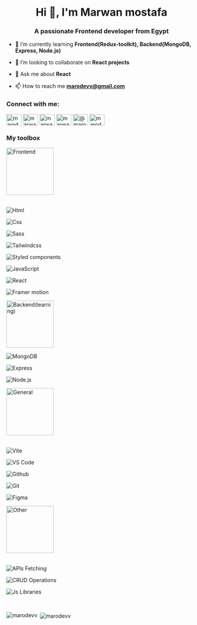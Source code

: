 <h1 align="center">Hi 👋, I'm Marwan mostafa</h1>
<h3 align="center">A passionate Frontend developer from Egypt</h3>

- 🌱 I’m currently learning **Frontend(Redux-toolkit), Backend(MongoDB, Express, Node.js)**

- 👯 I’m looking to collaborate on **React projects**

- 💬 Ask me about **React**

- 📫 How to reach me **marodevv@gmail.com**

<h3 align="left">Connect with me:</h3>
<p align="left">    
<a href="https://dev.to/marodevv" target="blank"><img align="center" src="https://raw.githubusercontent.com/rahuldkjain/github-profile-readme-generator/master/src/images/icons/Social/devto.svg" alt="marodevv" height="30" width="40" /></a>
<a href="https://linkedin.com/in/marwan-mostafa-4ba111210" target="blank"><img align="center" src="https://raw.githubusercontent.com/rahuldkjain/github-profile-readme-generator/master/src/images/icons/Social/linked-in-alt.svg" alt="marwan-mostafa-4ba111210" height="30" width="40" /></a>
<a href="https://fb.com/marwanmostafa24" target="blank"><img align="center" src="https://raw.githubusercontent.com/rahuldkjain/github-profile-readme-generator/master/src/images/icons/Social/facebook.svg" alt="marwanmostafa24" height="30" width="40" /></a>
<a href="https://instagram.com/marwan_mostafa24" target="blank"><img align="center" src="https://raw.githubusercontent.com/rahuldkjain/github-profile-readme-generator/master/src/images/icons/Social/instagram.svg" alt="marwan_mostafa24" height="30" width="40" /></a>
<a href="https://hashnode.com/@marodevv" target="blank"><img align="center" src="https://raw.githubusercontent.com/rahuldkjain/github-profile-readme-generator/master/src/images/icons/Social/hashnode.svg" alt="@marodevv" height="30" width="40" /></a>
<a href="https://www.leetcode.com/marodevv" target="blank"><img align="center" src="https://raw.githubusercontent.com/rahuldkjain/github-profile-readme-generator/master/src/images/icons/Social/leet-code.svg" alt="marodevv" height="30" width="40" /></a>
</p>

<h3 align="left">My toolbox</h3>
<div>
  <p style="margin-bottom:2rem;"> 
     <img alt="Frontend" src="https://img.shields.io/badge/Frontend--red" width="125">
  </p>
  
  <p>
     <img alt="Html" src="https://img.shields.io/badge/Html--white">
  </p>
  
  <p>
     <img alt="Css" src="https://img.shields.io/badge/Css--white">
  </p>
  
  <p>
     <img alt="Sass" src="https://img.shields.io/badge/Sass--white">
  </p>
  
  <p>
     <img alt="Tailwindcss" src="https://img.shields.io/badge/Tailwindcss--white">
  </p>
  
  <p>
     <img alt="Styled components" src="https://img.shields.io/badge/Styled components--white">
  </p>

  <p>
     <img alt="JavaScript" src="https://img.shields.io/badge/JavaScript--white">
  </p>

  <p>
     <img alt="React" src="https://img.shields.io/badge/React--white">
  </p>

  <p>
     <img alt="Framer motion" src="https://img.shields.io/badge/Framer motion--white">
  </p>

  <p>
     <img alt="Backend(learning)" src="https://img.shields.io/badge/Backend(learning)--red" width="125">
  </p>
  
  <p> 
     <img alt="MongoDB" src="https://img.shields.io/badge/MongoDB--white">
  </p>
  
  <p>
     <img alt="Express" src="https://img.shields.io/badge/Express--white">
  </p>
  
  <p>
     <img alt="Node.js" src="https://img.shields.io/badge/Node.js--white">
  </p>

  <p style="margin-bottom: 2rem;">
     <img alt="General" src="https://img.shields.io/badge/General--red"  width="125">
  </p>


  <p>
     <img alt="Vite" src="https://img.shields.io/badge/Vite--white">
  </p>
  
  <p>
     <img alt="VS Code" src="https://img.shields.io/badge/VS Code--white">
  </p>
  
  <p>
     <img alt="Github" src="https://img.shields.io/badge/Github--white">
  </p>
  
  <p>
     <img alt="Git" src="https://img.shields.io/badge/Git--white">
  </p>
  
  <p>
     <img alt="Figma" src="https://img.shields.io/badge/Figma--white">
  </p>

  <p style="margin-bottom: 2rem;">
     <img alt="Other" src="https://img.shields.io/badge/Other--red" width="125">
  </p>
  
  <p>
     <img alt="APIs Fetching" src="https://img.shields.io/badge/APIs Fetching--white">
  </p>
  
  <p>
     <img alt="CRUD Operations" src="https://img.shields.io/badge/CRUD Operations--white">
  </p>
  
  <p>
     <img alt="Js Libraries" src="https://img.shields.io/badge/Js Libraries--white">
  </p>
  
</div>

<br />

<p><img align="left" src="https://github-readme-stats.vercel.app/api/top-langs?username=marodevv&show_icons=true&locale=en&layout=compact" alt="marodevv" /></p>

<p>&nbsp;<img align="center" src="https://github-readme-stats.vercel.app/api?username=marodevv&show_icons=true&locale=en" alt="marodevv" /></p>

